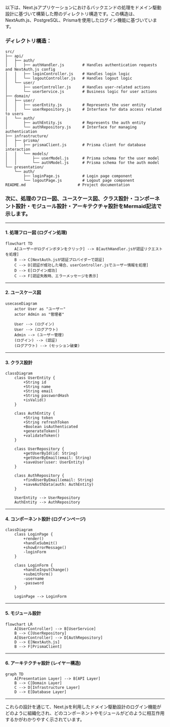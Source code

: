 以下は、Next.jsアプリケーションにおけるバックエンドの処理をドメイン駆動設計に基づいて構築した際のディレクトリ構造です。この構造は、NextAuth.js、PostgreSQL、Prismaを使用したログイン機能に基づいています。

### ディレクトリ構造：
```
src/
├── api/
│   ├── auth/
│   │   ├── authHandler.js        # Handles authentication requests and NextAuth.js config
│   │   ├── loginController.js    # Handles login logic
│   │   └── logoutController.js   # Handles logout logic
│   └── user/
│       ├── userController.js     # Handles user-related actions
│       └── userService.js        # Business logic for user actions
├── domain/
│   ├── user/
│   │   ├── userEntity.js         # Represents the user entity
│   │   └── userRepository.js     # Interface for data access related to users
│   └── auth/
│       ├── authEntity.js         # Represents the auth entity
│       └── authRepository.js     # Interface for managing authentication
├── infrastructure/
│   ├── prisma/
│   │   ├── prismaClient.js       # Prisma client for database interaction
│   │   └── models/
│   │       ├── userModel.js      # Prisma schema for the user model
│   │       └── authModel.js      # Prisma schema for the auth model
└── presentation/
    └── auth/
        ├── loginPage.js          # Login page component
        └── logoutPage.js         # Logout page component
README.md                       # Project documentation
```

### 次に、処理のフロー図、ユースケース図、クラス設計・コンポーネント設計・モジュール設計・アーキテクチャ設計をMermaid記法で示します。

---

#### 1. 処理フロー図 (ログイン処理)

```mermaid
flowchart TD
    A[ユーザーがログインボタンをクリック] --> B[authHandler.jsが認証リクエストを処理]
    B --> C[NextAuth.jsが認証プロバイダーで認証]
    C --> D[認証が成功した場合、userController.jsでユーザー情報を処理]
    D --> E[ログイン成功]
    C --> F[認証失敗時、エラーメッセージを表示]
```

---

#### 2. ユースケース図

```mermaid
usecaseDiagram
    actor User as "ユーザー"
    actor Admin as "管理者"

    User --> (ログイン)
    User --> (ログアウト)
    Admin --> (ユーザー管理)
    (ログイン) --> (認証)
    (ログアウト) --> (セッション破棄)
```

---

#### 3. クラス設計

```mermaid
classDiagram
    class UserEntity {
        +String id
        +String name
        +String email
        +String passwordHash
        +isValid()
    }
    
    class AuthEntity {
        +String token
        +String refreshToken
        +Boolean isAuthenticated
        +generateToken()
        +validateToken()
    }
    
    class UserRepository {
        +getUserById(id: String)
        +getUserByEmail(email: String)
        +saveUser(user: UserEntity)
    }
    
    class AuthRepository {
        +findUserByEmail(email: String)
        +saveAuthData(auth: AuthEntity)
    }
    
    UserEntity --> UserRepository
    AuthEntity --> AuthRepository
```

---

#### 4. コンポーネント設計 (ログインページ)

```mermaid
classDiagram
    class LoginPage {
        +render()
        +handleSubmit()
        +showErrorMessage()
        -loginForm
    }

    class LoginForm {
        +handleInputChange()
        +submitForm()
        -username
        -password
    }

    LoginPage --> LoginForm
```

---

#### 5. モジュール設計

```mermaid
flowchart LR
    A[UserController] --> B[UserService]
    B --> C[UserRepository]
    A[UserController] --> D[AuthRepository]
    D --> E[NextAuth.js]
    B --> F[PrismaClient]
```

---

#### 6. アーキテクチャ設計 (レイヤー構造)

```mermaid
graph TD
    A[Presentation Layer] --> B[API Layer]
    B --> C[Domain Layer]
    C --> D[Infrastructure Layer]
    D --> E[Database Layer]
```

---

これらの設計を通じて、Next.jsを利用したドメイン駆動設計のログイン機能がどのように組織化され、どのコンポーネントやモジュールがどのように相互作用するかがわかりやすく示されています。